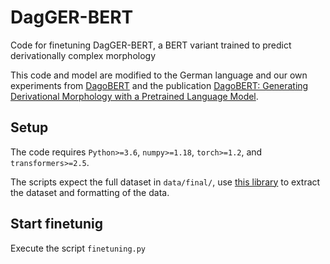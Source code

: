 # DagGER-BERT

Code for finetuning DagGER-BERT, a BERT variant trained to predict derivationally complex morphology

This code and model are modified to the German language and our own experiments from [DagoBERT](https://github.com/valentinhofmann/dagobert)
and the publication [DagoBERT: Generating Derivational Morphology
with a Pretrained Language Model](https://aclanthology.org/2020.emnlp-main.316.pdf).

## Setup

The code requires `Python>=3.6`, `numpy>=1.18`, `torch>=1.2`, and `transformers>=2.5`.

The scripts expect the full dataset in `data/final/`, use [this library](https://github.com/AnnaKenter/DerivativeCorpusGerman)
to extract the dataset and formatting of the data.

## Start finetunig
Execute the script `finetuning.py`
